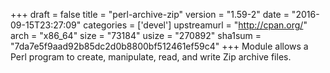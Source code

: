 +++
draft = false
title = "perl-archive-zip"
version = "1.59-2"
date = "2016-09-15T23:27:09"
categories = ['devel']
upstreamurl = "http://cpan.org/"
arch = "x86_64"
size = "73184"
usize = "270892"
sha1sum = "7da7e5f9aad92b85dc2d0b8800bf512461ef59c4"
+++
Module allows a Perl program to create, manipulate, read, and write Zip archive files.